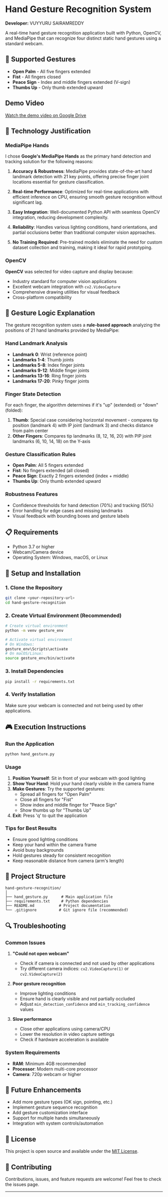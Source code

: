 # Hand Gesture Recognition System

**Developer:** VUYYURU SAIRAMREDDY 

A real-time hand gesture recognition application built with Python, OpenCV, and MediaPipe that can recognize four distinct static hand gestures using a standard webcam.

## 🎯 Supported Gestures

- **Open Palm** - All five fingers extended
- **Fist** - All fingers closed
- **Peace Sign** - Index and middle fingers extended (V-sign)
- **Thumbs Up** - Only thumb extended upward
## Demo Video

[Watch the demo video on Google Drive](https://drive.google.com/file/d/10B0cL4PqUrTp6BUTT7R0nJ9XB1MNV/view?usp=sharing)


## 🔧 Technology Justification

### MediaPipe Hands
I chose **Google's MediaPipe Hands** as the primary hand detection and tracking solution for the following reasons:

1. **Accuracy & Robustness**: MediaPipe provides state-of-the-art hand landmark detection with 21 key points, offering precise finger joint locations essential for gesture classification.

2. **Real-time Performance**: Optimized for real-time applications with efficient inference on CPU, ensuring smooth gesture recognition without significant lag.

3. **Easy Integration**: Well-documented Python API with seamless OpenCV integration, reducing development complexity.

4. **Reliability**: Handles various lighting conditions, hand orientations, and partial occlusions better than traditional computer vision approaches.

5. **No Training Required**: Pre-trained models eliminate the need for custom dataset collection and training, making it ideal for rapid prototyping.

### OpenCV
**OpenCV** was selected for video capture and display because:
- Industry standard for computer vision applications
- Excellent webcam integration with `cv2.VideoCapture`
- Comprehensive drawing utilities for visual feedback
- Cross-platform compatibility

## 🧠 Gesture Logic Explanation

The gesture recognition system uses a **rule-based approach** analyzing the positions of 21 hand landmarks provided by MediaPipe:

### Hand Landmark Analysis
- **Landmark 0**: Wrist (reference point)
- **Landmarks 1-4**: Thumb joints
- **Landmarks 5-8**: Index finger joints
- **Landmarks 9-12**: Middle finger joints
- **Landmarks 13-16**: Ring finger joints
- **Landmarks 17-20**: Pinky finger joints

### Finger State Detection
For each finger, the algorithm determines if it's "up" (extended) or "down" (folded):

1. **Thumb**: Special case considering horizontal movement - compares tip position (landmark 4) with IP joint (landmark 3) and checks distance from palm center
2. **Other Fingers**: Compares tip landmarks (8, 12, 16, 20) with PIP joint landmarks (6, 10, 14, 18) on the Y-axis

### Gesture Classification Rules
- **Open Palm**: All 5 fingers extended
- **Fist**: No fingers extended (all closed)
- **Peace Sign**: Exactly 2 fingers extended (index + middle)
- **Thumbs Up**: Only thumb extended upward

### Robustness Features
- Confidence thresholds for hand detection (70%) and tracking (50%)
- Error handling for edge cases and missing landmarks
- Visual feedback with bounding boxes and gesture labels

## 📋 Requirements

- Python 3.7 or higher
- Webcam/Camera device
- Operating System: Windows, macOS, or Linux

## 🚀 Setup and Installation

### 1. Clone the Repository
```bash
git clone <your-repository-url>
cd hand-gesture-recognition
```

### 2. Create Virtual Environment (Recommended)
```bash
# Create virtual environment
python -m venv gesture_env

# Activate virtual environment
# On Windows:
gesture_env\Scripts\activate
# On macOS/Linux:
source gesture_env/bin/activate
```

### 3. Install Dependencies
```bash
pip install -r requirements.txt
```

### 4. Verify Installation
Make sure your webcam is connected and not being used by other applications.

## 🎮 Execution Instructions

### Run the Application
```bash
python hand_gesture.py
```

### Usage
1. **Position Yourself**: Sit in front of your webcam with good lighting
2. **Show Your Hand**: Hold your hand clearly visible in the camera frame
3. **Make Gestures**: Try the supported gestures:
   - Spread all fingers for "Open Palm"
   - Close all fingers for "Fist" 
   - Show index and middle finger for "Peace Sign"
   - Show thumbs up for "Thumbs Up"
4. **Exit**: Press 'q' to quit the application

### Tips for Best Results
- Ensure good lighting conditions
- Keep your hand within the camera frame
- Avoid busy backgrounds
- Hold gestures steady for consistent recognition
- Keep reasonable distance from camera (arm's length)

## 📁 Project Structure
```
hand-gesture-recognition/
│
├── hand_gesture.py      # Main application file
├── requirements.txt     # Python dependencies
├── README.md           # Project documentation
└── .gitignore          # Git ignore file (recommended)
```

## 🔍 Troubleshooting

### Common Issues

1. **"Could not open webcam"**
   - Check if camera is connected and not used by other applications
   - Try different camera indices: `cv2.VideoCapture(1)` or `cv2.VideoCapture(2)`

2. **Poor gesture recognition**
   - Improve lighting conditions
   - Ensure hand is clearly visible and not partially occluded
   - Adjust `min_detection_confidence` and `min_tracking_confidence` values

3. **Slow performance**
   - Close other applications using camera/CPU
   - Lower the resolution in video capture settings
   - Check if hardware acceleration is available

### System Requirements
- **RAM**: Minimum 4GB recommended
- **Processor**: Modern multi-core processor
- **Camera**: 720p webcam or higher

## 🔮 Future Enhancements

- Add more gesture types (OK sign, pointing, etc.)
- Implement gesture sequence recognition
- Add gesture customization interface
- Support for multiple hands simultaneously
- Integration with system controls/automation

## 📄 License

This project is open source and available under the [MIT License](LICENSE).

## 🤝 Contributing

Contributions, issues, and feature requests are welcome! Feel free to check the issues page.

---


